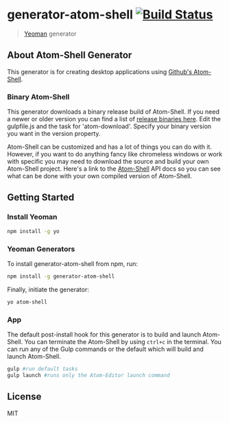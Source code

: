 # generator-atom-shell [![Build Status](https://secure.travis-ci.org/mediahack/generator-atom-shell.png?branch=master)](https://travis-ci.org/mediahack/generator-atom-shell)

> [Yeoman](http://yeoman.io) generator


## About Atom-Shell Generator

This generator is for creating desktop applications using [Github's Atom-Shell](https://github.com/atom/atom-shell).

### Binary Atom-Shell

This generator downloads a binary release build of Atom-Shell. If you need a newer or older version you can find a list of [release binaries here](https://github.com/atom/atom-shell/releases). Edit the gulpfile.js and the task for 'atom-download'. Specify your binary version you want in the version property.

Atom-Shell can be customized and has a lot of things you can do with it. However, if you want to do anything fancy like chromeless windows or work with specific you may need to download the source and build your own Atom-Shell project. Here's a link to the [Atom-Shell](https://github.com/atom/atom-shell/tree/master/docs/api) API docs so you can see what can be done with your own compiled version of Atom-Shell.

## Getting Started

### Install Yeoman

```bash
npm install -g yo
```

### Yeoman Generators

To install generator-atom-shell from npm, run:

```bash
npm install -g generator-atom-shell
```

Finally, initiate the generator:

```bash
yo atom-shell
```

### App

The default post-install hook for this generator is to build and launch Atom-Shell. You can terminate the
Atom-Shell by using `ctrl+c` in the terminal. You can run any of the Gulp commands or the default which will build and launch Atom-Shell.

```bash
gulp #run default tasks
gulp launch #runs only the Atom-Editor launch command
```

## License

MIT
